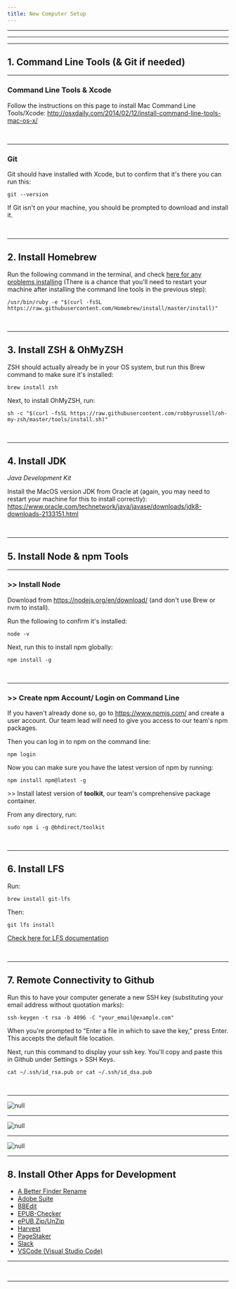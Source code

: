 ```yaml
---
title: New Computer Setup
---
```

<hr />

<hr /><hr />

## 1. Command Line Tools (& Git if needed)

<hr />

### Command Line Tools & Xcode

Follow the instructions on this page to install Mac Command Line Tools/Xcode: <http://osxdaily.com/2014/02/12/install-command-line-tools-mac-os-x/>

<div>&nbsp;</div>

<hr />

### Git

Git should have installed with Xcode, but to confirm that it's there you can run this:

```
git --version
```

If Git isn't on your machine, you should be prompted to download and install it.

<div>&nbsp;</div>

<hr />

## 2. Install Homebrew

Run the following command in the terminal, and check [here for any problems installing](https://brew.sh/) (There is a chance that you'll need to restart your machine after installing the command line tools in the previous step):

```
/usr/bin/ruby -e "$(curl -fsSL https://raw.githubusercontent.com/Homebrew/install/master/install)"
```

<div>&nbsp;</div>

<hr />

## 3. Install ZSH & OhMyZSH

ZSH should actually already be in your OS system, but run this Brew command to make sure it's installed:

```
brew install zsh
```

Next, to install OhMyZSH, run:

```
sh -c "$(curl -fsSL https://raw.githubusercontent.com/robbyrussell/oh-my-zsh/master/tools/install.sh)"
```

<div>&nbsp;</div>

<hr />

## 4. Install JDK

<i>Java Development Kit</i>



Install the MacOS version JDK from Oracle at (again, you may need to restart your machine for this to install correctly): <https://www.oracle.com/technetwork/java/javase/downloads/jdk8-downloads-2133151.html>

<div>&nbsp;</div>

<hr />

## 5. Install Node & npm Tools

<hr />

### \>> Install Node

Download from <https://nodejs.org/en/download/> (and don't use Brew or nvm to install).

Run the following to confirm it's installed:

```
node -v
```

Next, run this to install npm globally:

```
npm install -g
```

<div>&nbsp;</div>

<hr />

### \>> Create npm Account/ Login on Command Line

If you haven't already done so, go to <https://www.npmjs.com/> and create a user account. Our team lead will need to give you access to our team's npm packages.

Then you can log in to npm on the command line:

```
npm login
```

Now you can make sure you have the latest version of npm by running:

```
npm install npm@latest -g
```

\>> Install latest version of <b>toolkit</b>, our team's comprehensive package container.

From any directory, run:

```
sudo npm i -g @bhdirect/toolkit
```

<div>&nbsp;</div>

<hr />

## 6. Install LFS

Run:

```
brew install git-lfs
```

Then:

```
git lfs install
```

[Check here for LFS documentation](https://git-lfs.github.com/)

<div>&nbsp;</div>

<hr />

## 7. Remote Connectivity to Github

Run this to have your computer generate a new SSH key (substituting your email address without quotation marks):

```
ssh-keygen -t rsa -b 4096 -C "your_email@example.com"
```

When you're prompted to "Enter a file in which to save the key," press Enter. This accepts the default file location.

Next, run this command to display your ssh key. You'll copy and paste this in Github under Settings > SSH Keys.

```
cat ~/.ssh/id_rsa.pub or cat ~/.ssh/id_dsa.pub
```

<div>&nbsp;</div>

<hr />

![null](/assets/images/uploads/screen-shot-2018-09-26-at-11.19.00-am.png)

<hr />

![null](/assets/images/uploads/screen-shot-2018-09-26-at-11.19.17-am.png)

<hr />

<div width="50">

![null](/assets/images/uploads/screen-shot-2018-09-26-at-11.19.33-am.png)

</div>

<hr />

## 8. Install Other Apps for Development

* [A Better Finder Rename](https://style.bhdirect-ebooks.org/process/tools-setting-your-machine-and-software#A-Better-Finder-Rename)
* [Adobe Suite](https://style.bhdirect-ebooks.org/process/tools-setting-your-machine-and-software#Adobe-InDesign-Photoshop-amp-Reader)
* [BBEdit](https://style.bhdirect-ebooks.org/process/tools-setting-your-machine-and-software#BBEdit)
* [EPUB-Checker](https://style.bhdirect-ebooks.org/process/tools-setting-your-machine-and-software#EPUB-Checker)
* [ePUB Zip/UnZip](https://style.bhdirect-ebooks.org/process/tools-setting-your-machine-and-software#ePub-Zip-Unzip-2-0-1)
* [Harvest](https://style.bhdirect-ebooks.org/process/tools-setting-your-machine-and-software#Harvest)
* [PageStaker](https://style.bhdirect-ebooks.org/process/tools-setting-your-machine-and-software#PageStaker-for-use-with-InDesign)
* [Slack](https://style.bhdirect-ebooks.org/process/tools-setting-your-machine-and-software#Slack)
* [VSCode (Visual Studio Code)](https://style.bhdirect-ebooks.org/process/tools-setting-your-machine-and-software#VSCode)

<hr />

<div>&nbsp;</div>

<hr />
